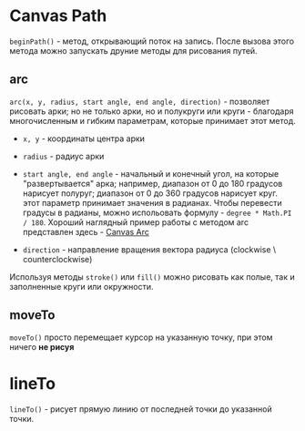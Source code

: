 # Canvas Path

`beginPath()` - метод, открывающий поток на запись. После вызова этого метода можно запускать друние методы для рисования путей.

## arc

`arc(x, y, radius, start angle, end angle, direction)` - позволяет рисовать арки; но не только арки, но и полукруги или круги - благодаря многочисленным и гибким параметрам, которые принимает этот  метод.

* `x, y` - координаты центра арки

* `radius` - радиус арки

* `start angle, end angle` - начальный и конечный угол, на которые "развертывается" арка; например, диапазон от 0 до 180 градусов нарисует полуруг; диапазон от 0 до 360 градусов нарисует круг.
этот параметр принимает значения в радианах. Чтобы перевести градусы в радианы, можно испольовать формулу - `degree * Math.PI / 180`.
Хороший наглядный пример работы с методом arc представлен здесь - [Canvas Arc](http://www.w3schools.com/TagS/canvas_arc.asp)

* `direction` - направление вращения вектора радиуса (clockwise \ counterclockwise)

Используя методы `stroke()` или `fill()` можно рисовать как полые, так и заполненные круги или окружности.

## moveTo

`moveTo()` просто перемещает курсор на указанную точку, при этом ничего **не рисуя**

# lineTo

`lineTo()` - рисует прямую линию от последней точки до указанной точки.